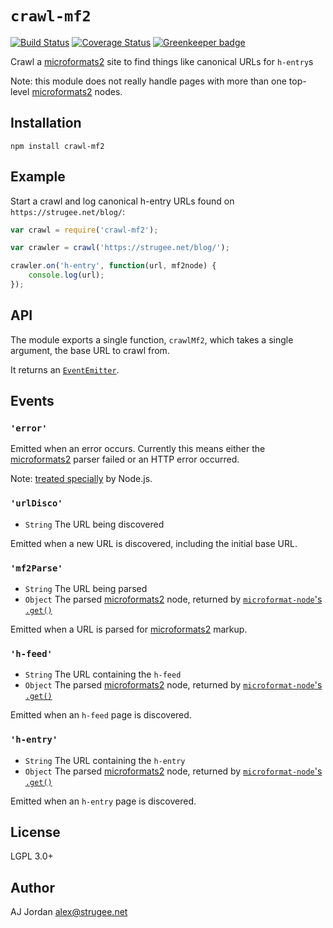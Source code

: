 # `crawl-mf2`

[![Build Status](https://travis-ci.org/strugee/node-crawl-mf2.svg?branch=master)](https://travis-ci.org/strugee/node-crawl-mf2)
[![Coverage Status](https://coveralls.io/repos/github/strugee/node-crawl-mf2/badge.svg?branch=master)](https://coveralls.io/github/strugee/node-crawl-mf2?branch=master)
[![Greenkeeper badge](https://badges.greenkeeper.io/strugee/node-crawl-mf2.svg)](https://greenkeeper.io/)

Crawl a [microformats2][] site to find things like canonical URLs for `h-entry`s

Note: this module does not really handle pages with more than one top-level [microformats2][] nodes.

## Installation

    npm install crawl-mf2

## Example

Start a crawl and log canonical h-entry URLs found on `https://strugee.net/blog/`:

```js
var crawl = require('crawl-mf2');

var crawler = crawl('https://strugee.net/blog/');

crawler.on('h-entry', function(url, mf2node) {
	console.log(url);
});
```

## API

The module exports a single function, `crawlMf2`, which takes a single argument, the base URL to crawl from.

It returns an [`EventEmitter`](https://nodejs.org/api/events.html#events_class_eventemitter).

## Events

### `'error'`

Emitted when an error occurs. Currently this means either the [microformats2][] parser failed or an HTTP error occurred.

Note: [treated specially](https://nodejs.org/api/events.html#events_error_events) by Node.js.

### `'urlDisco'`

* `String` The URL being discovered

Emitted when a new URL is discovered, including the initial base URL.

### `'mf2Parse'`

* `String` The URL being parsed
* `Object` The parsed [microformats2][] node, returned by [`microformat-node`'s `.get()`](https://www.npmjs.com/package/microformat-node#get)

Emitted when a URL is parsed for [microformats2][] markup.

### `'h-feed'`

* `String` The URL containing the `h-feed`
* `Object` The parsed [microformats2][] node, returned by [`microformat-node`'s `.get()`](https://www.npmjs.com/package/microformat-node#get)

Emitted when an `h-feed` page is discovered.

### `'h-entry'`

* `String` The URL containing the `h-entry`
* `Object` The parsed [microformats2][] node, returned by [`microformat-node`'s `.get()`](https://www.npmjs.com/package/microformat-node#get)

Emitted when an `h-entry` page is discovered.

## License

LGPL 3.0+

## Author

AJ Jordan <alex@strugee.net>

 [microformats2]: http://microformats.org/
